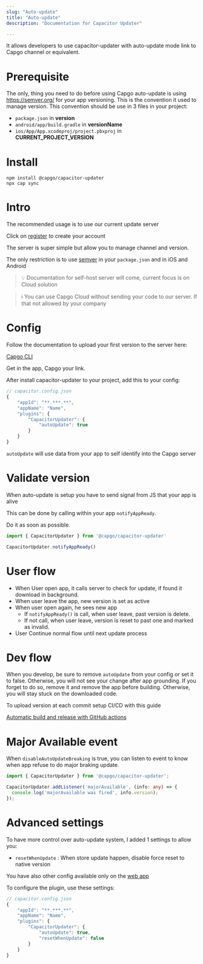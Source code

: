 ```yaml
---
slug: "Auto-update"
title: "Auto-update"
description: "Documentation for Capacitor Updater"

---
```

It allows developers to use capacitor-updater with auto-update mode link to Capgo channel or equivalent.

# Prerequisite 

The only, thing you need to do before using Capgo auto-update is using https://semver.org/ for your app versioning.
This is the convention it used to manage version. 
This convention should be use in 3 files in your project:
- `package.json` in __version__
- `android/app/build.gradle` in __versionName__
- `ios/App/App.xcodeproj/project.pbxproj` in __CURRENT_PROJECT_VERSION__


# Install

```shell
npm install @capgo/capacitor-updater
npx cap sync
```

# Intro

The recommended usage is to use our current update server

Click on [register](https://capgo.app) to create your account

The server is super simple but allow you to manage channel and version.

The only restriction is to use [semver](https://semver.org/) in your `package.json` and in iOS and Android

>💡 Documentation for self-host server will come, current focus is on Cloud solution

>ℹ️ You can use Capgo Cloud without sending your code to our server. If that not allowed by your company 

# Config

Follow the documentation to upload your first version to the server here:

[Capgo CLI](https://github.com/Cap-go/capacitor-updater/wiki/Capgo-CLI)

Get in the app, Capgo your link.

After install capacitor-updater to your project, add this to your config:

```ts
// capacitor.config.json
{
	"appId": "**.***.**",
	"appName": "Name",
	"plugins": {
		"CapacitorUpdater": {
			"autoUpdate": true
		}
	}
}
```

`autoUpdate` will use data from your app to self identify into the Capgo server
# Validate version

When auto-update is setup you have to send signal from JS that your app is alive

This can be done by calling within your app `notifyAppReady`.

Do it as soon as possible.

```ts
import { CapacitorUpdater } from '@capgo/capacitor-updater'

CapacitorUpdater.notifyAppReady()
```

# User flow

- When User open app, it calls server to check for update, if found it download in background.
- When user leave the app, new version is set as active
- When user open again, he sees new app
    - If `notifyAppReady()` is call, when user leave, past version is delete.
    - If not call, when user leave, version is reset to past one and marked as invalid.
- User Continue normal flow until next update process

# Dev flow

When you develop, be sure to remove `autoUpdate` from your config or set it to false. Otherwise, you will not see your change after app grounding.
If you forget to do so, remove it and remove the app before building. Otherwise, you will stay stuck on the downloaded code.

To upload version at each commit setup CI/CD with this guide

[Automatic build and release with GitHub actions](https://capgo.app/blog/automatic-build-and-release-with-github-actions)

# Major Available event

When `disableAutoUpdateBreaking` is true, you can listen to event to know when app refuse to do major braking update.

```ts
import { CapacitorUpdater } from '@capgo/capacitor-updater';

CapacitorUpdater.addListener('majorAvailable', (info: any) => {
  console.log('majorAvailable was fired', info.version);
});
```
# Advanced settings

To have more control over auto-update system, I added 1 settings to allow you:

- `resetWhenUpdate` : When store update happen, disable force reset to native version

You have also other config available only on the [web app](https://web.capgo.app/login)

To configure the plugin, use these settings:

```ts
// capacitor.config.json
{
	"appId": "**.***.**",
	"appName": "Name",
	"plugins": {
		"CapacitorUpdater": {
			"autoUpdate": true,
			"resetWhenUpdate": false
		}
	}
}
```
